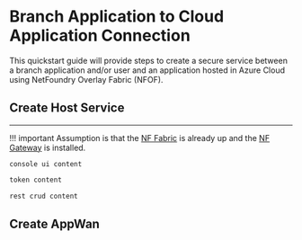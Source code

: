 # Branch Application to Cloud Application Connection
This quickstart guide will provide steps to create a secure service between a branch application and/or user and an application hosted in Azure Cloud using NetFoundry Overlay Fabric (NFOF).

## Create Host Service
------------

!!! important
    Assumption is that the [NF Fabric](../netfoundry/fabric.md) is already up and the [NF Gateway](../netfoundry/gateway.md) is installed.

```Console tab="Console UI"
console ui content
```

```Python tab="NF Token - Python"
token content
```

```Python tab="NF REST CRUD - Python"
rest crud content
```

## Create AppWan
